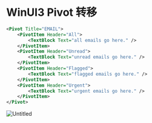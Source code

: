 # WinUI3 Pivot 转移

```xml
<Pivot Title="EMAIL">
    <PivotItem Header="All">
        <TextBlock Text="all emails go here." />
    </PivotItem>
    <PivotItem Header="Unread">
        <TextBlock Text="unread emails go here." />
    </PivotItem>
    <PivotItem Header="Flagged">
        <TextBlock Text="flagged emails go here." />
    </PivotItem>
    <PivotItem Header="Urgent">
        <TextBlock Text="urgent emails go here." />
    </PivotItem>
</Pivot>
```

![Untitled](WinUI3%20Pivot%20%E8%BD%AC%E7%A7%BB%20ac1cbb7a45534e669c61aecd3d8462ea/Untitled.png)
